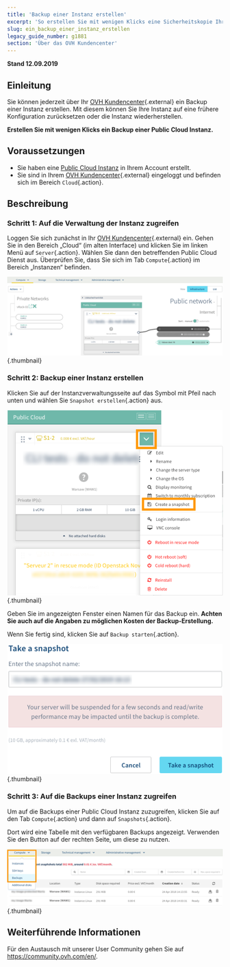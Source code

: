 ```yaml
---
title: 'Backup einer Instanz erstellen'
excerpt: 'So erstellen Sie mit wenigen Klicks eine Sicherheitskopie Ihrer Instanz'
slug: ein_backup_einer_instanz_erstellen
legacy_guide_number: g1881
section: 'Über das OVH Kundencenter'
---
```


**Stand 12.09.2019**


## Einleitung

Sie können jederzeit über Ihr [OVH Kundencenter](https://www.ovh.com/auth/?action=gotomanager){.external} ein Backup einer Instanz erstellen. Mit diesem können Sie Ihre Instanz auf eine frühere Konfiguration zurücksetzen oder die Instanz wiederherstellen.

**Erstellen Sie mit wenigen Klicks ein Backup einer Public Cloud Instanz.**

## Voraussetzungen

- Sie haben eine [Public Cloud Instanz](../erstellung_einer_instanz_im_ovh_kundencenter/) in Ihrem Account erstellt.
- Sie sind in Ihrem [OVH Kundencenter](https://www.ovh.com/auth/?action=gotomanager){.external} eingeloggt und befinden sich im Bereich `Cloud`{.action}.

## Beschreibung

### Schritt 1: Auf die Verwaltung der Instanz zugreifen

Loggen Sie sich zunächst in Ihr [OVH Kundencenter](https://www.ovh.com/auth/?action=gotomanager){.external} ein. Gehen Sie in den Bereich „Cloud“ (im alten Interface) und klicken Sie im linken Menü auf `Server`{.action}. Wählen Sie dann den betreffenden Public Cloud Dienst aus. Überprüfen Sie, dass Sie sich im Tab `Compute`{.action} im Bereich „Instanzen“ befinden.

![Public Cloud](images/2803-2.png){.thumbnail}

### Schritt 2: Backup einer Instanz erstellen

Klicken Sie auf der Instanzverwaltungsseite auf das Symbol mit Pfeil nach unten und wählen Sie `Snapshot erstellen`{.action} aus.

![Public Cloud](images/2803-3.png){.thumbnail}

Geben Sie im angezeigten Fenster einen Namen für das Backup ein. **Achten Sie auch auf die Angaben zu möglichen Kosten der Backup-Erstellung.**

Wenn Sie fertig sind, klicken Sie auf `Backup starten`{.action}.

![Public Cloud](images/2805-2.png){.thumbnail}

### Schritt 3: Auf die Backups einer Instanz zugreifen

Um auf die Backups einer Public Cloud Instanz zuzugreifen, klicken Sie auf den Tab `Compute`{.action} und dann auf `Snapshots`{.action}.

Dort wird eine Tabelle mit den verfügbaren Backups angezeigt. Verwenden Sie den Button auf der rechten Seite, um diese zu nutzen.

![Public Cloud](images/2807-2.png){.thumbnail}

## Weiterführende Informationen

Für den Austausch mit unserer User Community gehen Sie auf <https://community.ovh.com/en/>. 